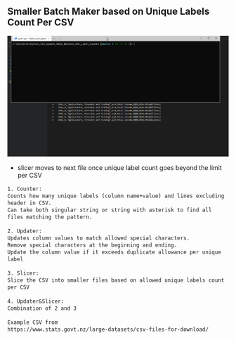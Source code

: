 ## Smaller Batch Maker based on Unique Labels Count Per CSV
![](counter_updater_slicer.gif)
* slicer moves to next file once unique label count goes beyond the limit per CSV
```
1. Counter: 
Counts how many unique labels (column name+value) and lines excluding header in CSV.
Can take both singular string or string with asterisk to find all files matching the pattern.

2. Updater:
Updates column values to match allowed special characters.
Remove special characters at the beginning and ending.
Update the column value if it exceeds duplicate allowance per unique label 

3. Slicer:
Slice the CSV into smaller files based on allowed unique labels count per CSV

4. Updater&Slicer:
Combination of 2 and 3

Example CSV from
https://www.stats.govt.nz/large-datasets/csv-files-for-download/
```